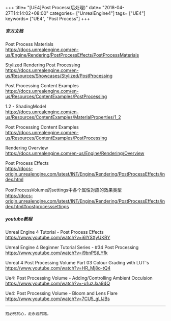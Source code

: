 +++
title= "[UE4]Post Process(后处理)"
date= "2018-04-27T14:14:02+08:00"
categories= ["UnrealEngine4"]
tags= ["UE4"]
keywords= ["UE4", "Post Process"]
+++

##### 官方文档

Post Process Materials  
https://docs.unrealengine.com/en-us/Engine/Rendering/PostProcessEffects/PostProcessMaterials

Stylized Rendering Post Processing  
https://docs.unrealengine.com/en-us/Resources/Showcases/Stylized/PostProcessing

Post Processing Content Examples  
https://docs.unrealengine.com/en-us/Resources/ContentExamples/PostProcessing

1.2 - ShadingModel  
https://docs.unrealengine.com/en-us/Resources/ContentExamples/MaterialProperties/1_2

Post Processing Content Examples  
https://docs.unrealengine.com/en-us/Resources/ContentExamples/PostProcessing

Rendering Overview  
https://docs.unrealengine.com/en-us/Engine/Rendering/Overview

Post Process Effects  
https://docs-origin.unrealengine.com/latest/INT/Engine/Rendering/PostProcessEffects/index.html

PostProcessVolume的settings中各个属性对应的效果类型  
https://docs-origin.unrealengine.com/latest/INT/Engine/Rendering/PostProcessEffects/index.html#postprocesssettings


##### youtube教程

Unreal Engine 4 Tutorial - Post Process Effects  
https://www.youtube.com/watch?v=i6lYSXyUKRY

Unreal Engine 4 Beginner Tutorial Series - #34 Post Processing  
https://www.youtube.com/watch?v=i9bnPStLYfk

Unreal 4 Post Processing Volume Part 03 Colour Grading with LUT's  
https://www.youtube.com/watch?v=HR_Mj8o-tQ4

Ue4: Post Processing Volume - Adding/Controlling Ambient Occulsion  
https://www.youtube.com/watch?v=-u1uzJxa94Q

Ue4: Post Processing Volume - Bloom and Lens Flare  
https://www.youtube.com/watch?v=7CU5_gLIJBs

***
`抱必死的心，走永远的路。`